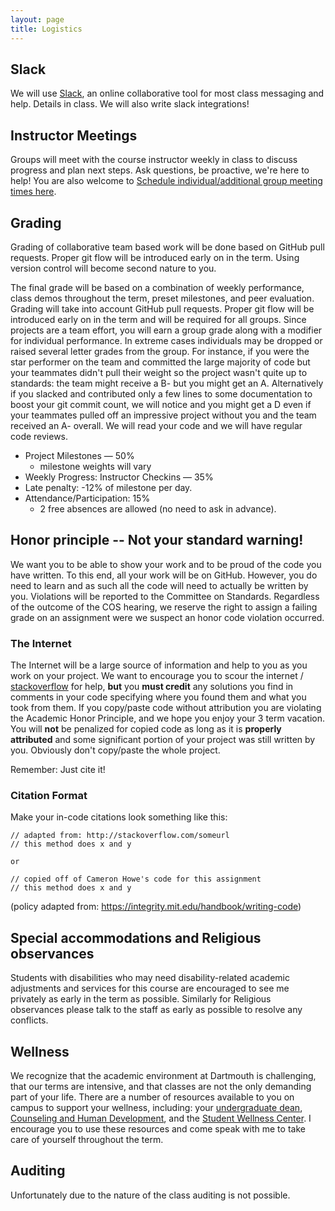 ```yaml
---
layout: page
title: Logistics
---
```



## Slack ##

We will use [Slack](https://cs98-dartmouth.slack.com), an online collaborative tool for most class messaging and help. Details in class. We will also write slack integrations!


## Instructor Meetings ##

Groups will meet with the course instructor weekly in class to discuss progress and plan next steps. Ask questions, be proactive, we're here to help! You are also welcome to [Schedule individual/additional group meeting times here](https://calendly.com/timofei/check-in).


## Grading ##

Grading of collaborative team based work will be done based on GitHub pull requests.  Proper git flow will be introduced early on in the term. Using version control will become second nature to you.

The final grade will be based on a combination of weekly performance, class demos throughout the term, preset milestones, and peer evaluation. Grading will take into account GitHub pull requests. Proper git flow will be introduced early on in the term and will be required for all groups. Since projects are a team effort, you will earn a group grade along with a modifier for individual performance. In extreme cases individuals may be dropped or raised several letter grades from the group.  For instance, if you were the star performer on the team and committed the large majority of code but your teammates didn't pull their weight so the project wasn't quite up to standards: the team might receive a B- but you might get an A.  Alternatively if you slacked and contributed only a few lines to some documentation to boost your git commit count, we will notice and you might get a D even if your teammates pulled off an impressive project without you and the team received an A- overall.  We will read your code and we will have regular code reviews.

* Project Milestones — 50%
    * milestone weights will vary
* Weekly Progress: Instructor Checkins — 35%
* Late penalty: -12% of milestone per day.
* Attendance/Participation: 15%
    * 2 free absences are allowed (no need to ask in advance).



## Honor principle -- Not your standard warning! ##

We want you to be able to show your work and to be proud of the code you have written.  To this end, all your work will be on GitHub.  However, you do need to learn and as such all the code will need to actually be written by you.  Violations will be reported to the Committee on Standards. Regardless of the outcome of the COS hearing, we reserve the right to assign a failing grade on an assignment were we suspect an honor code violation occurred.

### The Internet

The Internet will be a large source of information and help to you as you work on your project.  We want to encourage you to scour the internet / [stackoverflow](http://stackoverflow.com) for help, **but** you **must credit** any solutions you find in comments in your code specifying where you found them and what you took from them.  If you copy/paste code without attribution you are violating the Academic Honor Principle, and we hope you enjoy your 3 term vacation.  You will **not** be penalized for copied code as long as it is **properly attributed** and some significant portion of your project was still written by you. Obviously don't copy/paste the whole project.

Remember: Just cite it!


### Citation Format

Make your in-code citations look something like this:

```
// adapted from: http://stackoverflow.com/someurl
// this method does x and y

or

// copied off of Cameron Howe's code for this assignment
// this method does x and y
```

(policy adapted from: https://integrity.mit.edu/handbook/writing-code)



## Special accommodations and Religious observances ##

Students with disabilities who may need disability-related academic adjustments and services for this course are encouraged to see me privately as early in the term as possible.  Similarly for Religious observances please talk to the staff as early as possible to resolve any conflicts.

## Wellness

We recognize that the academic environment at Dartmouth is challenging, that our terms are intensive, and that classes are not the only demanding part of your life. There are a number of resources available to you on campus to support your wellness, including: your [undergraduate dean](http://www.dartmouth.edu/~upperde/), [Counseling and Human Development](http://www.dartmouth.edu/~chd/), and the [Student Wellness Center](http://www.dartmouth.edu/~healthed/). I encourage you to use these resources and come speak with me to take care of yourself throughout the term.


## Auditing ##

Unfortunately due to the nature of the class auditing is not possible.
